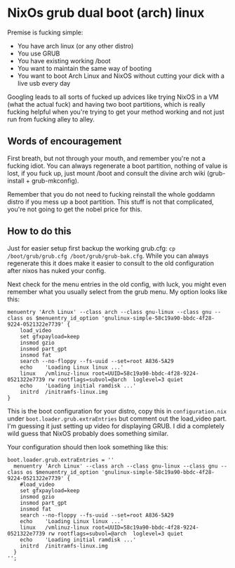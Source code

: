 # NixOs grub dual boot (arch) linux

Premise is fucking simple:

* You have arch linux (or any other distro)
* You use GRUB
* You have existing working /boot
* You want to maintain the same way of booting
* You want to boot Arch Linux and NixOS without cutting your dick with a live
  usb every day

Googling leads to all sorts of fucked up advices like trying NixOS in a VM (what
the actual fuck) and having two boot partitions, which is really fucking helpful
when you're trying to get your method working and not just run from fucking
alley to alley.

## Words of encouragement

First breath, but not through your mouth, and remember you're not a fucking
idiot. You can always regenerate a boot partition, nothing of value is lost, if
you fuck up, just mount /boot and consult the divine arch wiki (grub-install +
grub-mkconfig).

Remember that you do not need to fucking reinstall the whole goddamn distro if
you mess up a boot partition. This stuff is not that complicated, you're not
going to get the nobel price for this.

## How to do this

Just for easier setup first backup the working grub.cfg: `cp /boot/grub/grub.cfg
/boot/grub/grub-bak.cfg`. While you can always regenerate this it does make it
easier to consult to the old configuration after nixos has nuked your config.

Next check for the menu entries in the old config, with luck, you might even
remember what you usually select from the grub menu. My option looks like this:

```
menuentry 'Arch Linux' --class arch --class gnu-linux --class gnu --class os $menuentry_id_option 'gnulinux-simple-58c19a90-bbdc-4f28-9224-0521322e7739' {
	load_video
	set gfxpayload=keep
	insmod gzio
	insmod part_gpt
	insmod fat
	search --no-floppy --fs-uuid --set=root A836-5A29
	echo	'Loading Linux linux ...'
	linux	/vmlinuz-linux root=UUID=58c19a90-bbdc-4f28-9224-0521322e7739 rw rootflags=subvol=@arch  loglevel=3 quiet
	echo	'Loading initial ramdisk ...'
	initrd	/initramfs-linux.img
}
```

This is the boot configuration for your distro, copy this in `configuration.nix`
under `boot.loader.grub.extraEntries` but comment out the load_video part. I'm
guessing it just setting up video for displaying GRUB. I did a completely wild
guess that NixOS probably does something similar.

Your configuration should then look something like this:

```
boot.loader.grub.extraEntries = ''
  menuentry 'Arch Linux' --class arch --class gnu-linux --class gnu --class os $menuentry_id_option 'gnulinux-simple-58c19a90-bbdc-4f28-9224-0521322e7739' {
    #load_video
    set gfxpayload=keep
    insmod gzio
    insmod part_gpt
    insmod fat
    search --no-floppy --fs-uuid --set=root A836-5A29
    echo	'Loading Linux linux ...'
    linux	/vmlinuz-linux root=UUID=58c19a90-bbdc-4f28-9224-0521322e7739 rw rootflags=subvol=@arch  loglevel=3 quiet
    echo	'Loading initial ramdisk ...'
    initrd	/initramfs-linux.img
  }
'';
```
